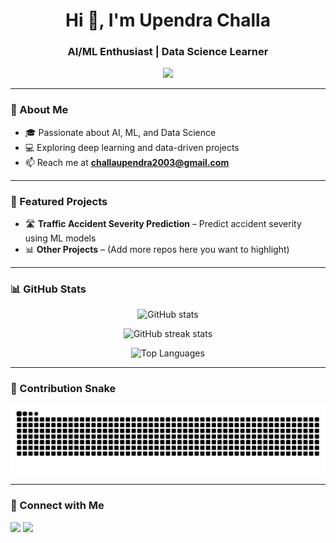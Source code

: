 <!-- Title + Typing Header -->
<h1 align="center">Hi 👋, I'm Upendra Challa</h1>
<h3 align="center">AI/ML Enthusiast | Data Science Learner</h3>

<!-- Typing animation -->
<p align="center">
  <img src="https://readme-typing-svg.demolab.com?font=Fira+Code&pause=1000&color=00C2FF&center=true&vCenter=true&width=435&lines=AI%2FML+Enthusiast;Data+Science+Learner;Always+learning+new+things!">
</p>

---

<!-- About Section -->
### 🌟 About Me
- 🎓 Passionate about AI, ML, and Data Science  
- 💻 Exploring deep learning and data-driven projects  
- 📫 Reach me at **challaupendra2003@gmail.com**

---

<!-- Projects Section -->
### 🚀 Featured Projects
- 🛣️ **Traffic Accident Severity Prediction** – Predict accident severity using ML models  
- 📊 **Other Projects** – (Add more repos here you want to highlight)

---

<!-- GitHub Stats -->
### 📊 GitHub Stats
<p align="center">
  <img src="https://github-readme-stats.vercel.app/api?username=uppiii&show_icons=true&theme=radical" alt="GitHub stats" />
</p>
<p align="center">
  <img src="https://github-readme-streak-stats.herokuapp.com/?user=uppiii&theme=radical" alt="GitHub streak stats" />
</p>
<p align="center">
  <img src="https://github-readme-stats.vercel.app/api/top-langs/?username=uppiii&layout=compact&theme=radical" alt="Top Languages" />
</p>

---

### 🐍 Contribution Snake
![snake gif](https://github.com/uppiii/uppiii/blob/output/snake.svg)


---

<!-- Connect Section -->
### 🤝 Connect with Me
<p align="left">
  <a href="mailto:challaupendra2003@gmail.com"><img src="https://img.shields.io/badge/Email-D14836?style=for-the-badge&logo=gmail&logoColor=white" /></a>
  <a href="https://github.com/uppiii"><img src="https://img.shields.io/badge/GitHub-100000?style=for-the-badge&logo=github&logoColor=white" /></a>
</p>

